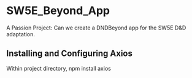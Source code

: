 # SW5E_Beyond_App
A Passion Project: Can we create a DNDBeyond app for the SW5E D&amp;D adaptation.

## Installing and Configuring Axios
Within project directory, npm install axios
